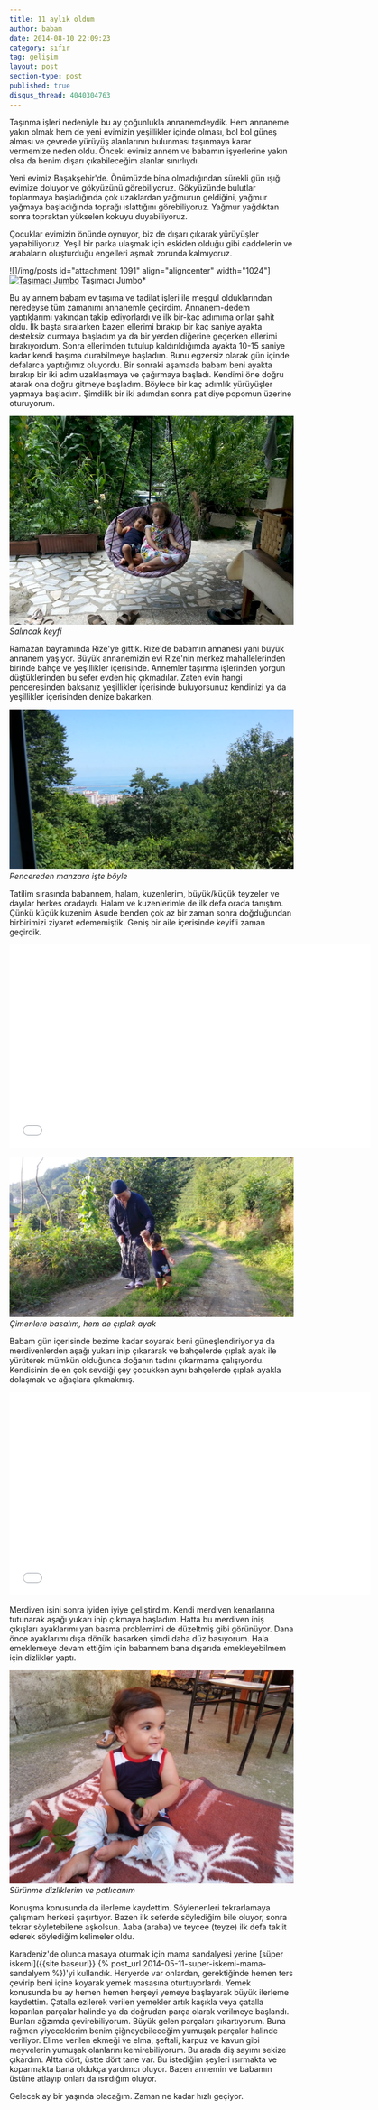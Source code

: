 ```yaml
---
title: 11 aylık oldum
author: babam
date: 2014-08-10 22:09:23
category: sıfır
tag: gelişim
layout: post
section-type: post
published: true
disqus_thread: 4040304763
---
```


Taşınma işleri nedeniyle bu ay çoğunlukla annanemdeydik. Hem annaneme yakın olmak hem de yeni evimizin yeşillikler içinde olması, bol bol güneş alması ve çevrede yürüyüş alanlarının bulunması taşınmaya karar vermemize neden oldu. Önceki evimiz annem ve babamın işyerlerine yakın olsa da benim dışarı çıkabileceğim alanlar sınırlıydı.

Yeni evimiz Başakşehir'de. Önümüzde bina olmadığından sürekli gün ışığı evimize doluyor ve gökyüzünü görebiliyoruz. Gökyüzünde bulutlar toplanmaya başladığında çok uzaklardan yağmurun geldiğini, yağmur yağmaya başladığında toprağı ıslattığını görebiliyoruz. Yağmur yağdıktan sonra topraktan yükselen kokuyu duyabiliyoruz.

Çocuklar evimizin önünde oynuyor, biz de dışarı çıkarak yürüyüşler yapabiliyoruz. Yeşil bir parka ulaşmak için eskiden olduğu gibi caddelerin ve arabaların oluşturduğu engelleri aşmak zorunda kalmıyoruz.

![]/img/posts id="attachment_1091" align="aligncenter" width="1024"]<a href="http://e1a5.com/wp-content/uploads/2014/08/tasimaci_jumbo.jpg"><img class="size-full wp-image-1091" src="http://e1a5.com/wp-content/uploads/2014/08/tasimaci_jumbo.jpg" alt="Taşımacı Jumbo" width="1024" height="687" /></a> Taşımacı Jumbo*

Bu ay annem babam ev taşıma ve tadilat işleri ile meşgul olduklarından neredeyse tüm zamanımı annanemle geçirdim. Annanem-dedem yaptıklarımı yakından takip ediyorlardı ve ilk bir-kaç adımıma onlar şahit oldu. İlk başta sıralarken bazen ellerimi bırakıp bir kaç saniye ayakta desteksiz durmaya başladım ya da bir yerden diğerine geçerken ellerimi bırakıyordum. Sonra ellerimden tutulup kaldırıldığımda ayakta 10-15 saniye kadar kendi başıma durabilmeye başladım. Bunu egzersiz olarak gün içinde defalarca yaptığımız oluyordu. Bir sonraki aşamada babam beni ayakta bırakıp bir iki adım uzaklaşmaya ve çağırmaya başladı. Kendimi öne doğru atarak ona doğru gitmeye başladım. Böylece bir kaç adımlık yürüyüşler yapmaya başladım. Şimdilik bir iki adımdan sonra pat diye popomun üzerine oturuyorum.

![Salıncak keyfi](/img/posts/salincak_keyfi.jpg)
*Salıncak keyfi*

Ramazan bayramında Rize'ye gittik. Rize'de babamın annanesi yani büyük annanem yaşıyor. Büyük annanemizin evi Rize'nin merkez mahallelerinden birinde bahçe ve yeşillikler içerisinde. Annemler taşınma işlerinden yorgun düştüklerinden bu sefer evden hiç çıkmadılar. Zaten evin hangi penceresinden baksanız yeşillikler içerisinde buluyorsunuz kendinizi ya da yeşillikler içerisinden denize bakarken.

![Pencereden manzara işte böyle](/img/posts/pencereden.png)
*Pencereden manzara işte böyle*

Tatilim sırasında babannem, halam, kuzenlerim, büyük/küçük teyzeler ve dayılar herkes oradaydı. Halam ve kuzenlerimle de ilk defa orada tanıştım. Çünkü küçük kuzenim Asude benden çok az bir zaman sonra doğduğundan birbirimizi ziyaret edememiştik. Geniş bir aile içerisinde keyifli zaman geçirdik.

<iframe src="//www.youtube.com/embed/zxVsHWve3l4" width="640" height="360" frameborder="0" allowfullscreen="allowfullscreen"></iframe>

![Çimenlere basalım, hem de çıplak ayak](/img/posts/cimenlere_basalim.jpg)
*Çimenlere basalım, hem de çıplak ayak*

Babam gün içerisinde bezime kadar soyarak beni güneşlendiriyor ya da merdivenlerden aşağı yukarı inip çıkararak ve bahçelerde çıplak ayak ile yürüterek mümkün olduğunca doğanın tadını çıkarmama çalışıyordu. Kendisinin de en çok sevdiği şey çocukken aynı bahçelerde çıplak ayakla dolaşmak ve ağaçlara çıkmakmış.

<iframe src="//www.youtube.com/embed/bLCLojEuIYw" width="640" height="360" frameborder="0" allowfullscreen="allowfullscreen"></iframe>

Merdiven işini sonra iyiden iyiye geliştirdim. Kendi merdiven kenarlarına tutunarak aşağı yukarı inip çıkmaya başladım. Hatta bu merdiven iniş çıkışları ayaklarımı yan basma problemimi de düzeltmiş gibi görünüyor. Dana önce ayaklarımı dışa dönük basarken şimdi daha düz basıyorum. Hala emeklemeye devam ettiğim için babannem bana dışarıda emekleyebilmem için dizlikler yaptı.

![Sürünme dizliklerim ve patlıcanım](/img/posts/surunme_dizliklerim.jpg)
*Sürünme dizliklerim ve patlıcanım*

Konuşma konusunda da ilerleme kaydettim. Söylenenleri tekrarlamaya çalışmam herkesi şaşırtıyor. Bazen ilk seferde söylediğim bile oluyor, sonra tekrar söyletebilene aşkolsun. Aaba (araba) ve teycee (teyze) ilk defa taklit ederek söylediğim kelimeler oldu.

Karadeniz'de olunca masaya oturmak için mama sandalyesi yerine [süper iskemi]({{site.baseurl}} {% post_url 2014-05-11-super-iskemi-mama-sandalyem %})'yi kullandık. Heryerde var onlardan, gerektiğinde hemen ters çevirip beni içine koyarak yemek masasına oturtuyorlardı. Yemek konusunda bu ay hemen hemen herşeyi yemeye başlayarak büyük ilerleme kaydettim. Çatalla ezilerek verilen yemekler artık kaşıkla veya çatalla koparılan parçalar halinde ya da doğrudan parça olarak verilmeye başlandı. Bunları ağzımda çevirebiliyorum. Büyük gelen parçaları çıkartıyorum. Buna rağmen yiyeceklerim benim çiğneyebileceğim yumuşak parçalar halinde veriliyor. Elime verilen ekmeği ve elma, şeftali, karpuz ve kavun gibi meyvelerin yumuşak olanlarını kemirebiliyorum. Bu arada diş sayımı sekize çıkardım. Altta dört, üstte dört tane var. Bu istediğim şeyleri ısırmakta ve koparmakta bana oldukça yardımcı oluyor. Bazen annemin ve babamın üstüne atlayıp onları da ısırdığım oluyor.

Gelecek ay bir yaşında olacağım. Zaman ne kadar hızlı geçiyor.
